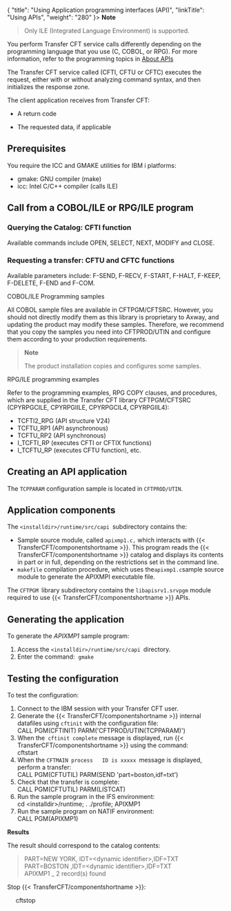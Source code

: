 {
    "title": "Using Application programming interfaces (API)",
    "linkTitle": "Using APIs",
    "weight": "280"
}> **Note**
>
> Only ILE (Integrated Language Environment) is supported.

You perform Transfer CFT service calls differently depending on the programming language that you use (C, COBOL, or RPG). For more information, refer to the programming topics in <a href="../../../../about_this_document_zos/using_apis" class="MCXref xref">About APIs</a>

The Transfer CFT service called (CFTI, CFTU or CFTC) executes the request, either with or without analyzing command syntax, and then initializes the response zone.

The client application receives from Transfer CFT:

- A return code

<!-- -->

- The requested data, if applicable

## Prerequisites

You require the ICC and GMAKE utilities for IBM i platforms:

- gmake: GNU compiler (make)
- icc: Intel C/C++ compiler (calls ILE)

## Call from a COBOL/ILE or RPG/ILE program

### Querying the Catalog: CFTI function

Available commands include OPEN, SELECT, NEXT, MODIFY and CLOSE.

### Requesting a transfer: CFTU and CFTC functions

Available parameters include: F-SEND, F-RECV, F-START, F-HALT, F-KEEP, F-DELETE, F-END and F-COM.

COBOL/ILE Programming samples

All COBOL sample files are available in CFTPGM/CFTSRC. However, you should not directly modify them as this library is proprietary to Axway, and updating the product may modify these samples. Therefore, we recommend that you copy the samples you need into CFTPROD/UTIN and configure them according to your production requirements.

> **Note**
>
> The product installation copies and configures some samples.

RPG/ILE programming examples

Refer to the programming examples, RPG COPY clauses, and procedures, which are supplied in the Transfer CFT library CFTPGM/CFTSRC (CPYRPGCILE, CPYRPGIILE, CPYRPGCIL4, CPYRPGIIL4):

- TCFTI2\_RPG (API structure V24)
- TCFTU\_RP1 (API asynchronous)
- TCFTU\_RP2 (API synchronous)
- I\_TCFTI\_RP (executes CFTI or CFTIX functions)
- I\_TCFTU\_RP (executes CFTU function), etc.

## Creating an API application

The `TCPPARAM` configuration sample is located in `CFTPROD/UTIN`.

## Application components

The `<installdir>/runtime/src/capi `subdirectory contains the:

- Sample source module,
    called `apixmp1.c,` which interacts with {{< TransferCFT/componentshortname >}}. This program
    reads the {{< TransferCFT/componentshortname >}} catalog and displays its contents in part or in
    full, depending on the restrictions set in the command line.
- `makefile`
    compilation procedure, which uses the` apixmp1.c `sample source module
    to generate the APIXMPI executable file.

The `CFTPGM `library subdirectory contains the `libapisrv1.srvpgm`
module required to use {{< TransferCFT/componentshortname  >}} APIs.

## Generating the application

To generate the *APIXMP1* sample program:

1. Access the `<installdir>/runtime/src/capi `directory.
1. Enter the command:  `gmake`

## Testing the configuration

To test the configuration:

1. Connect to the IBM session with your Transfer CFT user.
1. Generate the {{< TransferCFT/componentshortname >}} internal datafiles
    using `cftinit` with the configuration file:  
    CALL PGM(CFTINIT) PARM('CFTPROD/UTIN(TCPPARAM)')
1. When the` cftinit complete`
    message is displayed, run {{< TransferCFT/componentshortname >}} using the command:  
    cftstart
1. When the `CFTMAIN process   ID is xxxxx `message is displayed, perform a transfer:  
    CALL PGM(CFTUTIL) PARM(SEND 'part=boston,idf=txt')
1. Check that the transfer is
    complete:  
    CALL PGM(CFTUTIL) PARM(LISTCAT)
1. Run the sample program in the IFS environment:  
    cd &lt;installdir>/runtime; . ./profile; APIXMP1
1. Run the sample program on NATIF environment:  
    CALL PGM(APIXMP1)

**Results**

The result should correspond to the catalog contents:

> PART=NEW YORK, IDT=&lt;dynamic identifier>,IDF=TXT  
> PART=BOSTON ,IDT=&lt;dynamic identifier>,IDF=TXT  
> APIXMP1 \_ 2 record(s) found

Stop {{< TransferCFT/componentshortname  >}}:

     cftstop
